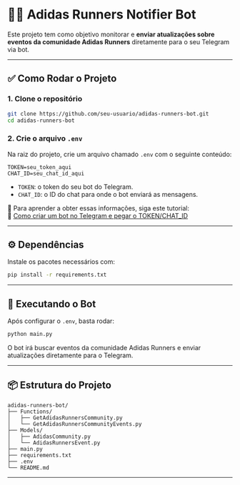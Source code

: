 # 🏃‍♂️ Adidas Runners Notifier Bot

Este projeto tem como objetivo monitorar e **enviar atualizações sobre eventos da comunidade Adidas Runners** diretamente para o seu Telegram via bot.

---

## ✅ Como Rodar o Projeto

### 1. Clone o repositório

```bash
git clone https://github.com/seu-usuario/adidas-runners-bot.git
cd adidas-runners-bot
```

### 2. Crie o arquivo `.env`

Na raiz do projeto, crie um arquivo chamado `.env` com o seguinte conteúdo:

```env
TOKEN=seu_token_aqui
CHAT_ID=seu_chat_id_aqui
```

- `TOKEN`: o token do seu bot do Telegram.  
- `CHAT_ID`: o ID do chat para onde o bot enviará as mensagens.

📌 Para aprender a obter essas informações, siga este tutorial:  
🎥 [Como criar um bot no Telegram e pegar o TOKEN/CHAT_ID](https://www.youtube.com/watch?v=uGaJVTPBpkM)

---

## ⚙️ Dependências

Instale os pacotes necessários com:

```bash
pip install -r requirements.txt
```

---

## 🚀 Executando o Bot

Após configurar o `.env`, basta rodar:

```bash
python main.py
```

O bot irá buscar eventos da comunidade Adidas Runners e enviar atualizações diretamente para o Telegram.

---

## 📦 Estrutura do Projeto

```text
adidas-runners-bot/
├── Functions/
│   ├── GetAdidasRunnersCommunity.py
│   └── GetAdidasRunnersCommunityEvents.py
├── Models/
│   ├── AdidasCommunity.py
│   └── AdidasRunnersEvent.py
├── main.py
├── requirements.txt
├── .env
└── README.md
```

---
